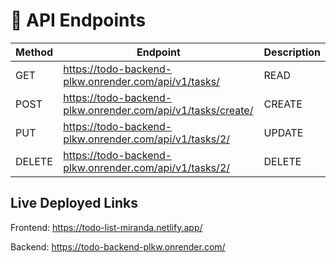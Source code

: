 # 📝 API Endpoints

| Method | Endpoint | Description |
|----------|----------|----------|
| GET | https://todo-backend-plkw.onrender.com/api/v1/tasks/ | READ |
| POST | https://todo-backend-plkw.onrender.com/api/v1/tasks/create/ | CREATE |
| PUT | https://todo-backend-plkw.onrender.com/api/v1/tasks/2/ | UPDATE |
| DELETE | https://todo-backend-plkw.onrender.com/api/v1/tasks/2/ | DELETE |

Live Deployed Links
--- 
Frontend: https://todo-list-miranda.netlify.app/

Backend: https://todo-backend-plkw.onrender.com/
